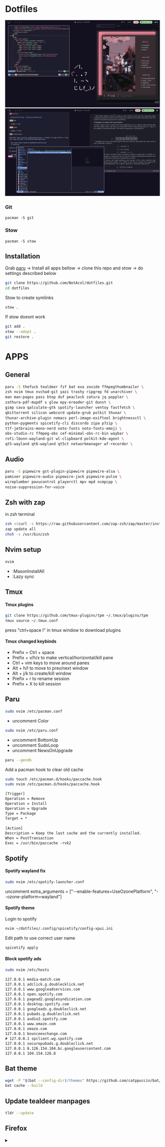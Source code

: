 # Dotfiles

![](assets/firefox.png)
![](assets/screenshot.png)

### Git

```
pacman -S git
```
### Stow

```
pacman -S stow
```

## Installation

Grab [paru](https://github.com/Morganamilo/paru) -> Install all apps bellow ->
clone this repo and stow -> do settings described below

```bash
git clone https://github.com/NotAcol/dotfiles.git
cd dotfiles
```

Stow to create symlinks

```bash
stow .
```

If stow doesnt work


```bash
git add .
stow --adopt .
git restore .
```


# APPS

## General

```bash
paru -S thefuck tealdeer fzf bat exa zoxide ffmpegthumbnailer \
zsh nvim tmux nvchad-git yazi trashy ripgrep fd unarchiver \
man man-pages pass btop duf peaclock zatura jq poppler \
zathura-pdf-mupdf s glow epy-ereader-git dunst \
gimp cava qalculate-gtk spotify-launcher ventoy fastfetch \
qbittorrent silicon webcord update-grub polkit thunar \
thunar-archive-plugin nomacs perl-image-exiftool brightnessctl \
python-pygments spicetify-cli discordo zipa p7zip \
ttf-jetbrains-mono-nerd noto-fonts noto-fonts-emoji \
obs-studio-rc ffmpeg-obs cef-minimal-obs-rc-bin waybar \
rofi-lbonn-wayland-git wl-clipboard polkit-kde-agent \
qt5-wayland qt6-wayland qt5ct networkmanager wf-recorder \
```

## Audio

```bash
paru -S pipewire gst-plugin-pipewire pipewire-alsa \
pamixer pipewire-audio pipewire-jack pipewire-pulse \
wireplumber pavucontrol playerctl mpv mpd ncmpcpp \
noise-suppression-for-voice
```
## Zsh with zap

in zsh terminal

```bash
zsh <(curl -s https://raw.githubusercontent.com/zap-zsh/zap/master/install.zsh) --branch release-v1
zap update all
chsh -s /usr/bin/zsh
```

## Nvim setup

```bash
nvim
```

- :MasonInstallAll
- :Lazy sync

## Tmux

#### Tmux plugins

```bash
git clone https://github.com/tmux-plugins/tpm ~/.tmux/plugins/tpm
tmux source ~/.tmux.conf
```

press "ctrl+space I" in tmux window to download plugins 

#### Tmux changed keybinds

- Prefix = Ctrl + space
- Prefix + v/h/x to make vertical/horizontal/kill pane
- Ctrl + vim keys to move around panes
- Alt + h/l to move to prev/next window
- Alt + j/k to create/kill window
- Prefix + r to rename session
- Prefix + X to kill session

## Paru 

```bash
sudo nvim /etc/pacman.conf
```

- uncomment Color

```bash
sudo nvim /etc/paru.conf
```

- uncomment BottomUp
- uncomment SudoLoop
- uncomment NewsOnUpgrade

```bash
paru --gendb
```

Add a pacman hook to clear old cache

```bash
sudo touch /etc/pacman.d/hooks/paccache.hook
sudo nvim /etc/pacman.d/hooks/paccache.hook
```

```text
[Trigger]
Operation = Remove
Operation = Install
Operation = Upgrade
Type = Package
Target = *

[Action]
Description = Keep the last cache and the currently installed.
When = PostTransaction
Exec = /usr/bin/paccache -rvk2
```

## Spotify

#### Spotify wayland fix

```bash
sudo nvim /etc/spotify-launcher.conf
```
uncomment extra_arguments = ["--enable-features=UseOzonePlatform", "--ozone-platform=wayland"]


#### Spotify theme

Login to spotify

```bash
nvim ~/dotfiles/.config/spicetify/config-xpui.ini
```

Edit path to use correct user name

```bash
spicetify apply
```

#### Block spotify ads

```bash
sudo nvim /etc/hosts
```

```text
127.0.0.1 media-match.com
127.0.0.1 adclick.g.doublecklick.net
127.0.0.1 www.googleadservices.com
127.0.0.1 open.spotify.com
127.0.0.1 pagead2.googlesyndication.com
127.0.0.1 desktop.spotify.com
127.0.0.1 googleads.g.doubleclick.net
127.0.0.1 pubads.g.doubleclick.net
127.0.0.1 audio2.spotify.com
127.0.0.1 www.omaze.com
127.0.0.1 omaze.com
127.0.0.1 bounceexchange.com
# 127.0.0.1 spclient.wg.spotify.com
127.0.0.1 securepubads.g.doubleclick.net
127.0.0.1 8.126.154.104.bc.googleusercontent.com
127.0.0.1 104.154.126.8
```


## Bat theme

```bash
wget -P "$(bat --config-dir)/themes" https://github.com/catppuccin/bat/raw/main/themes/Catppuccin%20Mocha.tmTheme
bat cache --build
```

## Update tealdeer manpages

```bash
tldr --update
```

## Firefox
<details>
<summary> </summary>
<br>

[Grab betterfox](https://github.com/yokoffing/Betterfox)

### Addons

[Ublock Origin](https://github.com/yokoffing/Betterfox), [Tridactyl](https://addons.mozilla.org/en-US/firefox/addon/tridactyl-vim/?utm_source=addons.mozilla.org&utm_medium=referral&utm_content=search), [Dark Reader](https://addons.mozilla.org/en-US/firefox/addon/darkreader/), [Youtube Dislike](https://addons.mozilla.org/en-US/firefox/addon/return-youtube-dislikes/?utm_source=addons.mozilla.org&utm_medium=referral&utm_content=search)

Add [blocklists](https://github.com/yokoffing/filterlists#guidelines)

### Rice

Add [Catppuccin theme](https://github.com/catppuccin/firefox)

- about:config
- toolkit.legacyUserProfileCustomizations.stylesheets -> true
- about:profiles -> Root Directory
- pkill -f firefox
- cp -r ~/dotfiles/stowignore_firefox/startpage ./
- start firerfox and it should work

>Big thanks to [this](https://github.com/Haruzona/penguinFox) repo for the css files

### Custom Home Page

- Settings -> Home -> New Windows and Tabs
- Custom URLs...
- file:///home/YOUR-USERNAME/dotfiles/stowignore_firefox/startpage/index.html

you can edit the home page to whatever

## Hyprland

```bash
paru -S hyprcursor hyprlock hypridle hyprpaper \
xdg-desktop-portal-hyprland grimblast-git 
```

## Bluetooth

```bash
paru -S bluez bluez-utils bluetuith
sudo systemctl enable --now bluetooth.service
```

## Catppuccinification

```bash
paru -S catppuccin-mocha-grub-theme-git catppuccin-gtk-theme-mocha \
papirus-icon-theme kvantum nwg-look kvantum-theme-catppuccin-git 
```
Set up nwg-look and kvantum to catppuccin-mocha-flamingo

## Grub theme

```bash
sudo cp -r /usr/share/grub/themes/catppuccin-mocha/ /boot/grub/themes/
sudo nvim /etc/default/grub
```
- uncomment GRUB_THEME
- GRUB_THEME="/boot/grub/themes/catppuccin-mocha/theme.txt"

```bash
sudo grub-mkconfig -o /boot/grub/grub.cfg
```

>Can skip making the config here if nvidia gpu

## Using obs as virtual cam

```bash
paru -S linux-headers v4l2loopback-dkms
sudo touch /etc/modules-load.d/v4l2loopback.conf
sudo nvim /etc/modules-load.d/v4l2loopback.conf
```

add

```text
v4l2loopback
```

>Will work after reboot

# NVIDIA

```bash
paru -S nvidia-dkms nvidia-utils nvidia-settings \
libva-nvidia-driver libva-utils  lib32-nvidia-utils \
linux-headers vdpauinfo 
```

```bash
sudo nvim /etc/default/grub
```

```text
GRUB_CMDLINE_LINUX_DEFAULT="loglevel=3 quiet nvidia.NVreg_PreserveVideoMemoryAllocations=1 nvidia_drm.modeset=1 amd_pstate=active"
```

>Remove amd_pstate=active if no amd cpu

```bash
sudo grub-mkconfig -o /boot/grub/grub.cfg
sudo nvim /etc/mkinitcpio.conf
```
```text
MODULES=(btrfs nvidia nvidia_modeset nvidia_uvm nvidia_drm)
```

```bash
sudo mkinitcpio -p linux
sudo mkdir /etc/pacman.d/hooks/ 
sudo touch /etc/pacman.d/hooks/nvidia.hook
sudo nvim /etc/pacman.d/hooks/nvidia.hook
```
```text
[Trigger]

Operation=Install
Operation=Upgrade
Operation=Remove
Type=Package
### Uncomment the installed NVIDIA package
Target=nvidia
#Target=nvidia-open
#Target=nvidia-lts
### If running a different kernel, modify below to match
Target=linux

[Action]
Description=Updating NVIDIA module in initcpio
Depends=mkinitcpio
When=PostTransaction
NeedsTargets
Exec=/bin/sh -c 'while read -r trg; do case rg in linux*) exit 0; esac; done; /usr/bin/mkinitcpio -P'
```

```bash
vdpauinfo
vainfo
```

VAEntrypointEncVLD good 👍

```bash
sudo systemctl enable --now nvidia-suspend.service
sudo systemctl enable --now nvidia-hibernate.service
sudo systemctl enable --now nvidia-resume.service
```

>Maybe install xorg-xwayland-explicit-sync-git if flickerig persists after reboot

# Dev stuff

```bash
sudo pacman -S vulkan-devel vulkan-icd-loader \
lib32-vulkan-icd-loader glm glfw benchmark \
clang llvm ninja gef lld gitui openssh
```

```bash
vulkaninfo
vkcube
vkcube-wayland
```

There are two gdb configs, the second one is in ~/dotfiles/stowignore_gdb_configs/

## Scripts 

> Monitors a file for changes and outputs assembly
- monitor [cpp file in current dir]

> Disassembles and prints syntax highlighted assembly with bat
- disassemble [file in current dir]
